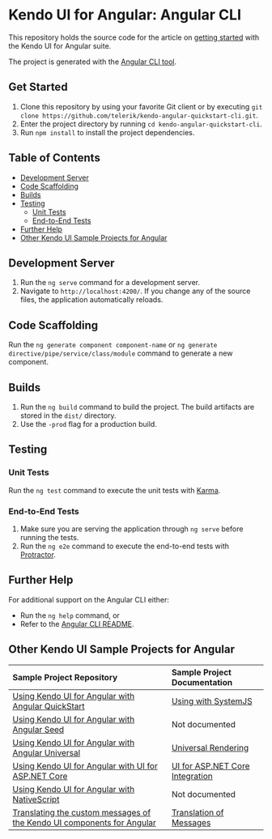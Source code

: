# Kendo UI for Angular: Angular CLI

This repository holds the source code for the article on [getting started](http://www.telerik.com/kendo-angular-ui/getting-started/#installation) with the Kendo UI for Angular suite.

The project is generated with the [Angular CLI tool](https://github.com/angular/angular-cli).

## Get Started

1. Clone this repository by using your favorite Git client or by executing `git clone https://github.com/telerik/kendo-angular-quickstart-cli.git`.
1. Enter the project directory by running `cd kendo-angular-quickstart-cli`.
1. Run `npm install` to install the project dependencies.

## Table of Contents

* [Development Server](#development-server)
* [Code Scaffolding](#code-scaffolding)
* [Builds](#builds)
* [Testing](#testing)
    * [Unit Tests](#unit-tests)
    * [End-to-End Tests](#end-to-end-tests)
* [Further Help](#further-help)
* [Other Kendo UI Sample Projects for Angular](#other-kendo-ui-sample-projects-for-angular)

## Development Server

1. Run the `ng serve` command for a development server.
1. Navigate to `http://localhost:4200/`. If you change any of the source files, the application automatically reloads.

## Code Scaffolding

Run the `ng generate component component-name` or `ng generate directive/pipe/service/class/module` command to generate a new component.

## Builds

1. Run the `ng build` command to build the project. The build artifacts are stored in the `dist/` directory.
1. Use the `-prod` flag for a production build.

## Testing

### Unit Tests

Run the `ng test` command to execute the unit tests with [Karma](https://karma-runner.github.io).

### End-to-End Tests

1. Make sure you are serving the application through `ng serve` before running the tests.
1. Run the `ng e2e` command to execute the end-to-end tests with [Protractor](http://www.protractortest.org/).

## Further Help

For additional support on the Angular CLI either:

* Run the `ng help` command, or
* Refer to the [Angular CLI README](https://github.com/angular/angular-cli/blob/master/README.md).

## Other Kendo UI Sample Projects for Angular

|Sample Project Repository                                        |Sample Project Documentation |
|:---                                                             |:---                         |
|[Using Kendo UI for Angular with Angular QuickStart](https://github.com/telerik/kendo-angular-quickstart) |[Using with SystemJS](http://www.telerik.com/kendo-angular-ui/components/installation/system-js/)|
|[Using Kendo UI for Angular with Angular Seed](https://github.com/telerik/kendo-angular-quickstart-seed)  |Not documented        |
|[Using Kendo UI for Angular with Angular Universal](https://github.com/telerik/kendo-angular-universal-demo) |[Universal Rendering](http://www.telerik.com/kendo-angular-ui/components/framework/universal/)|
|[Using Kendo UI for Angular with UI for ASP.NET Core](https://github.com/telerik/kendo-angular-demo-aspnetcore-data/tree/master) |[UI for ASP.NET Core Integration](http://www.telerik.com/kendo-angular-ui/components/dataquery/mvc-integration/)|
|[Using Kendo UI for Angular with NativeScript](https://github.com/telerik/ng2-dashboard)                     |Not documented   |
|[Translating the custom messages of the Kendo UI components for Angular](https://github.com/telerik/kendo-angular-i18n-sample) |[Translation of Messages](http://www.telerik.com/kendo-angular-ui/components/localization/messages/)|
